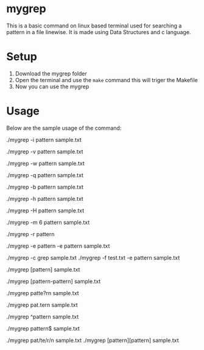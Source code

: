 # mygrep
This is a basic command on linux based terminal used for searching a pattern in a file linewise. It is made using Data Structures and c language. 
# Setup
1. Download the mygrep folder
2. Open the terminal and use the  `make` command this will triger the Makefile
3. Now you can use the mygrep

# Usage
Below are the sample usage of the command:

./mygrep -i pattern sample.txt

./mygrep -v pattern sample.txt

./mygrep -w pattern sample.txt

./mygrep -q pattern sample.txt

./mygrep -b pattern sample.txt

./mygrep -h pattern sample.txt

./mygrep -H pattern sample.txt

./mygrep -m 6 pattern sample.txt

./mygrep -r pattern


./mygrep -e pattern -e pattern sample.txt

./mygrep -c grep sample.txt
./mygrep -f test.txt -e pattern sample.txt

./mygrep [pattern] sample.txt

./mygrep [pattern-pattern] sample.txt

./mygrep patte?rn sample.txt

./mygrep pat.tern sample.txt

./mygrep ^pattern sample.txt

./mygrep pattern$ sample.txt

./mygrep pat/te/r/n sample.txt
./mygrep [pattern][pattern] sample.txt
